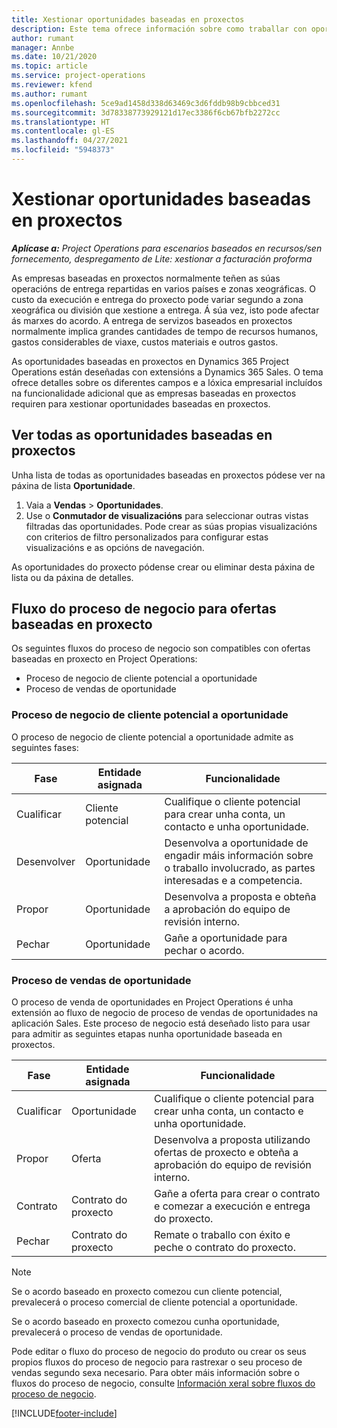 ```yaml
---
title: Xestionar oportunidades baseadas en proxectos
description: Este tema ofrece información sobre como traballar con oportunidades relacionadas cos proxectos.
author: rumant
manager: Annbe
ms.date: 10/21/2020
ms.topic: article
ms.service: project-operations
ms.reviewer: kfend
ms.author: rumant
ms.openlocfilehash: 5ce9ad1458d338d63469c3d6fddb98b9cbbced31
ms.sourcegitcommit: 3d78338773929121d17ec3386f6cb67bfb2272cc
ms.translationtype: HT
ms.contentlocale: gl-ES
ms.lasthandoff: 04/27/2021
ms.locfileid: "5948373"
---
```

# <a name="manage-project-based-opportunities"></a>Xestionar oportunidades baseadas en proxectos

_**Aplícase a:** Project Operations para escenarios baseados en recursos/sen fornecemento, despregamento de Lite: xestionar a facturación proforma_

As empresas baseadas en proxectos normalmente teñen as súas operacións de entrega repartidas en varios países e zonas xeográficas. O custo da execución e entrega do proxecto pode variar segundo a zona xeográfica ou división que xestione a entrega. Á súa vez, isto pode afectar ás marxes do acordo. A entrega de servizos baseados en proxectos normalmente implica grandes cantidades de tempo de recursos humanos, gastos considerables de viaxe, custos materiais e outros gastos.

As oportunidades baseadas en proxectos en Dynamics 365 Project Operations están deseñadas con extensións a Dynamics 365 Sales. O tema ofrece detalles sobre os diferentes campos e a lóxica empresarial incluídos na funcionalidade adicional que as empresas baseadas en proxectos requiren para xestionar oportunidades baseadas en proxectos.

## <a name="view-all-project-based-opportunities"></a>Ver todas as oportunidades baseadas en proxectos

Unha lista de todas as oportunidades baseadas en proxectos pódese ver na páxina de lista **Oportunidade**. 

1. Vaia a **Vendas** > **Oportunidades**.
2. Use o **Conmutador de visualizacións** para seleccionar outras vistas filtradas das oportunidades. Pode crear as súas propias visualizacións con criterios de filtro personalizados para configurar estas visualizacións e as opcións de navegación.

As oportunidades do proxecto pódense crear ou eliminar desta páxina de lista ou da páxina de detalles.

## <a name="business-process-flow-for-project-based-deals"></a>Fluxo do proceso de negocio para ofertas baseadas en proxecto

Os seguintes fluxos do proceso de negocio son compatibles con ofertas baseadas en proxecto en Project Operations:

- Proceso de negocio de cliente potencial a oportunidade
- Proceso de vendas de oportunidade

### <a name="lead-to-opportunity-business-process"></a>Proceso de negocio de cliente potencial a oportunidade 
O proceso de negocio de cliente potencial a oportunidade admite as seguintes fases:

| Fase | Entidade asignada | Funcionalidade |
| --- | --- | --- |
| Cualificar | Cliente potencial | Cualifique o cliente potencial para crear unha conta, un contacto e unha oportunidade. |
| Desenvolver | Oportunidade | Desenvolva a oportunidade de engadir máis información sobre o traballo involucrado, as partes interesadas e a competencia. |
| Propor | Oportunidade | Desenvolva a proposta e obteña a aprobación do equipo de revisión interno. |
| Pechar | Oportunidade | Gañe a oportunidade para pechar o acordo. |

### <a name="opportunity-sales-process"></a>Proceso de vendas de oportunidade
O proceso de venda de oportunidades en Project Operations é unha extensión ao fluxo de negocio de proceso de vendas de oportunidades na aplicación Sales. Este proceso de negocio está deseñado listo para usar para admitir as seguintes etapas nunha oportunidade baseada en proxectos.

| Fase | Entidade asignada | Funcionalidade |
| --- | --- | --- |
| Cualificar | Oportunidade | Cualifique o cliente potencial para crear unha conta, un contacto e unha oportunidade. |
| Propor | Oferta | Desenvolva a proposta utilizando ofertas de proxecto e obteña a aprobación do equipo de revisión interno. |
| Contrato | Contrato do proxecto | Gañe a oferta para crear o contrato e comezar a execución e entrega do proxecto. |
| Pechar | Contrato do proxecto | Remate o traballo con éxito e peche o contrato do proxecto. |

> [!NOTE]
> Se o acordo baseado en proxecto comezou cun cliente potencial, prevalecerá o proceso comercial de cliente potencial a oportunidade.
>
> Se o acordo baseado en proxecto comezou cunha oportunidade, prevalecerá o proceso de vendas de oportunidade.

Pode editar o fluxo do proceso de negocio do produto ou crear os seus propios fluxos do proceso de negocio para rastrexar o seu proceso de vendas segundo sexa necesario. Para obter máis información sobre o fluxos do proceso de negocio, consulte [Información xeral sobre fluxos do proceso de negocio](/dynamics365/customerengagement/on-premises/customize/business-process-flows-overview).


[!INCLUDE[footer-include](../includes/footer-banner.md)]